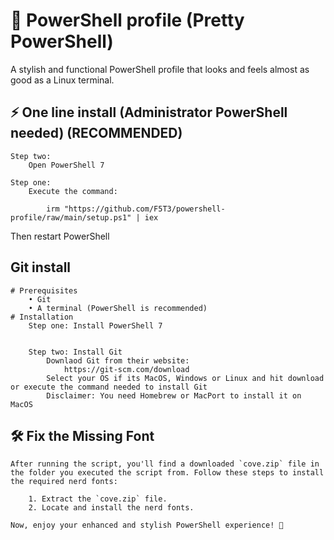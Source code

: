# 🎨 PowerShell profile (Pretty PowerShell)

A stylish and functional PowerShell profile that looks and feels almost as good as a Linux terminal.

## ⚡ One line install (Administrator PowerShell needed) (RECOMMENDED)

	Step two:
		Open PowerShell 7

  	Step one:
   		Execute the command:
		
			irm "https://github.com/F5T3/powershell-profile/raw/main/setup.ps1" | iex	
		

Then restart PowerShell

## Git install

	# Prerequisites
		• Git
		• A terminal (PowerShell is recommended)
	# Installation
		Step one: Install PowerShell 7
  			
 		
 		Step two: Install Git
   			Downlaod Git from their website:
				https://git-scm.com/download
			Select your OS if its MacOS, Windows or Linux and hit download or execute the command needed to install Git
   			Disclaimer: You need Homebrew or MacPort to install it on MacOS
 			

## 🛠️ Fix the Missing Font

	After running the script, you'll find a downloaded `cove.zip` file in the folder you executed the script from. Follow these steps to install the required nerd fonts:

		1. Extract the `cove.zip` file.
		2. Locate and install the nerd fonts.

	Now, enjoy your enhanced and stylish PowerShell experience! 🚀
